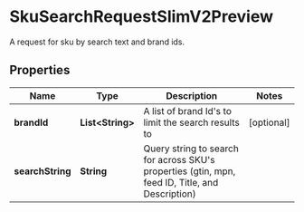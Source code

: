 

# SkuSearchRequestSlimV2Preview

A request for sku by search text and brand ids.

## Properties

| Name | Type | Description | Notes |
|------------ | ------------- | ------------- | -------------|
|**brandId** | **List&lt;String&gt;** | A list of brand Id&#39;s to limit the search results to |  [optional] |
|**searchString** | **String** | Query string to search for across SKU&#39;s properties (gtin, mpn, feed ID, Title, and Description) |  |



